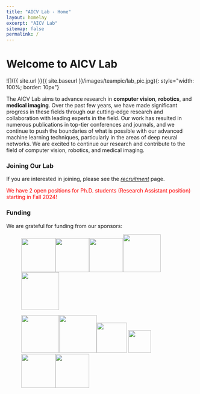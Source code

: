```yaml
---
title: "AICV Lab - Home"
layout: homelay
excerpt: "AICV Lab"
sitemap: false
permalink: /
---
```


# Welcome to AICV Lab

![]({{ site.url }}{{ site.baseurl }}/images/teampic/lab_pic.jpg){: style="width: 100%; border: 10px"}


<!-- ![]({{ site.url }}{{ site.baseurl }}/images/AICV_black.png){: style="width: 150px; float: left;margin-right: 20px; border: 10px"} -->

The AICV Lab aims to advance research in **computer vision**, **robotics**, and **medical imaging**. Over the past few years, we have made significant progress in these fields through our cutting-edge research and collaboration with leading experts in the field. Our work has resulted in numerous publications in top-tier conferences and journals, and we continue to push the boundaries of what is possible with our advanced machine learning techniques, particularly in the areas of deep neural networks. We are excited to continue our research and contribute to the field of computer vision, robotics, and medical imaging.
<br>

### Joining Our Lab

If you are interested in joining, please see the *[recruitment](recruitment)* page.

<p style="color:red;">We have 2 open positions for Ph.D. students (Research Assistant position) starting in Fall 2024!</p>

### Funding
We are grateful for funding from our sponsors:

<figure class="third">
<img src="{{ site.url }}{{ site.baseurl }}/images/logopic/nih.jpg" style="height: 90px"><img src="{{ site.url }}{{ site.baseurl }}/images/logopic/nsf.jpg" style="height: 90px"><img src="{{ site.url }}{{ site.baseurl }}/images/logopic/cobb.png" style="height: 90px"><img src="{{ site.url }}{{ site.baseurl }}/images/logopic/aviagen.jpg" style="height: 100px"><img src="{{ site.url }}{{ site.baseurl }}/images/logopic/adisseo.png" style="height: 100px">

<img src="{{ site.url }}{{ site.baseurl }}/images/logopic/winnow.jpg" style="height: 100px"><img src="{{ site.url }}{{ site.baseurl }}/images/logopic/uark_agri.jpg" style="height: 100px"><img src="{{ site.url }}{{ site.baseurl }}/images/logopic/tyson.png" style="height: 80px"> <img src="{{ site.url }}{{ site.baseurl }}/images/logopic/ai_sustein.webp" style="height: 60px"> <img src="{{ site.url }}{{ site.baseurl }}/images/logopic/uark_eng.jpg" style="height: 90px"><img src="{{ site.url }}{{ site.baseurl }}/images/logopic/ua_power_group.png" style="height: 90px">
</figure>
